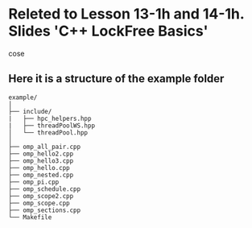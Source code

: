 # Releted to Lesson 13-1h and 14-1h. Slides 'C++ LockFree Basics'
cose
## Here it is a structure of the example folder
```
example/
│
├── include/
|   ├── hpc_helpers.hpp
|   ├── threadPoolWS.hpp
│   └── threadPool.hpp
│
├── omp_all_pair.cpp
├── omp_hello2.cpp
├── omp_hello3.cpp
├── omp_hello.cpp
├── omp_nested.cpp
├── omp_pi.cpp
├── omp_schedule.cpp
├── omp_scope2.cpp
├── omp_scope.cpp
├── omp_sections.cpp
└── Makefile
```
